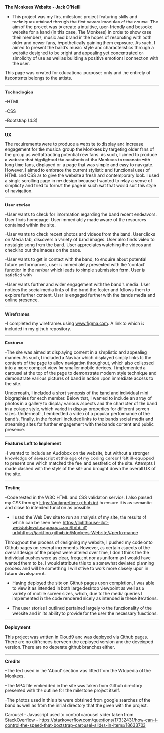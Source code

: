 <b>The Monkees Website - Jack O’Neill</b>

- This project was my first milestone project featuring skills and techniques attained through the first several modules of the course. The aim of the project was to create a intuitive, user-friendly and bespoke website for a band (in this case, The Monkees) in order to show case their members, music and brand in the hopes of resonating with both older and newer fans, hypothetically gaining them exposure. As such, I aimed to present the band’s music, style and characteristics through a website designed to be bright and appealing yet concentrated on simplicity of use as well as building a positive emotional connection with the user.  


This page was created for educational purposes only and the entirety of itscontents belongs to the artists. 

<hr>

<b>Technologies</b>

-HTML

-CSS

-Bootstrap (4.3)

<hr>

 <b>UX</b>

The requirements were to produce a website to display and increase engagement for the musical group the Monkees by targeting older fans of the group as well attracting potential new fans. As such, I aimed to produce a website that highlighted the aesthetic of the Monkees to resonate with long time fans, displayed on a page that was simple and easy to navigate. However, I aimed to embrace the current stylistic and functional uses of HTML and CSS as to give the website a fresh and contemporary look. I used a single scrolling page in my design because I wanted to relay a sense of simplicity and tried to format the page in such wat that would suit this style of navigation. 

<hr>

<b>User stories</b>

-User wants to check for information regarding the band recent endeavors. User finds homepage. User immediately made aware of the resources contained within the site.

-User wants to check recent photos and videos from the band. User clicks on Media tab, discovers a variety of band images. User also finds video to nostalgic song from the band. User appreciates watching the videos and checking out the images on the page.

-User wants to get in contact with the band, to enquire about potential future performances, user is immediately presented with the 'contact' function in the navbar which leads to simple submission form. User is satisfied with

-User wants further and wider engagement with the band's media. User notices the social media links of the band the footer and follows them to explore further content. User is engaged further with the bands media and online presence. 

<hr>

<b>Wireframes</b>

-I completed my wireframes using www.figma.com. A link to which is included in my github repository. 

<hr>

<b>Features</b>

-The site was aimed at displaying content in a simplistic and appealing manner. As such, I included a Navbar which displayed simply links to the contents of the page to allow navigation throughout, which also collapsed into a more compact view for smaller mobile devices. I implemented a carousel at the top of the page to demonstrate modern style technique and demonstrate various pictures of band in action upon immediate access to the site. 

Underneath, I included a short synopsis of the band and individual mini biographies for each member. Below that, I wanted to include an array of photos in a gallery to display various aspects and the character of the band in a collage style, which varied in display properties for different screen sizes. Underneath, I embedded a video of a popular performance of the band’s.  Finally, in the footer I included links to the bands social media and streaming sites for further engagement with the bands content and public presence.

<hr>

<b>Features Left to Implement</b>

-I wanted to include an Audiobox on the website, but without a stronger knowledge of Javascript at this age of my coding career I felt ill-equipped to present one which matched the feel and aesthetic of the site. Attempts I made clashed with the style of the site and brought down the overall UX of the site. 

<hr>

<b>Testing</b>


-Code tested in the W3C HTML and CSS validation service. I also parsed my CSS through https://autoprefixer.github.io/ to ensure it is as semantic and close to intended  function as possible. 

- I used the Web Dev site to run an analysis of my site, the results of which can be seen here. https://lighthouse-dot-webdotdevsite.appspot.com/lh/html?url=https://jackfino.github.io/Monkees-Website/#performance

Throughout the process of designing my website, I pushed my code onto Github pages on several increments. However, as certain aspects of the overall design of the project were altered over time, I don't think the the individual pushes were as clear, frequent nor as uniform as I would have wanted them to be. I would attribute this to a somewhat deviated planning process and will be something I will strive to work more closely upon in future development.

- Having deployed the site on Github pages upon completion, I was able to view it as intended in both large desktop viewpoint as well as a variety of mobile screen sizes, which, due to the media queries I implemented in the code rendered nicely as intended in these iterations. 

- The user stories I outlined pertained largely to the functionality of the website and in its ability to provide for the user the necessary functions.


<hr>

<b>Deployment</b>

This project was written in Cloud9 and was deployed via Github pages. There are no diffrences between the deployed version and the developed version. There are no deperate github branches either.   


<hr>

<b>Credits</b>

-The text used in the 'About' section was lifted from the Wikipedia of the Monkees. 

-The MP4 file embedded in the site was taken from Github directory presented with the outline for the milestone project itself.

-The photos used in this site were obtained from google searches of the band as well as from the initial directory that the given with the project.


Carousel - Javascript used to control carousel slider taken from StackOverflow - https://stackoverflow.com/questions/17332431/how-can-i-control-the-speed-that-bootstrap-carousel-slides-in-items/18633703


